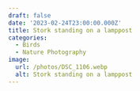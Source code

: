```yaml
---
draft: false
date: '2023-02-24T23:00:00.000Z'
title: Stork standing on a lamppost
categories:
  - Birds
  - Nature Photography
image:
  url: /photos/DSC_1106.webp
  alt: Stork standing on a lamppost
---
```

